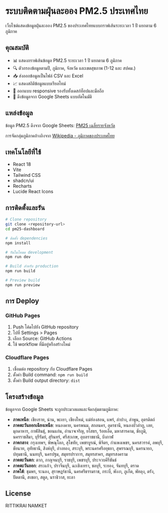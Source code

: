 # ระบบติดตามฝุ่นละออง PM2.5 ประเทศไทย

เว็บไซต์แสดงข้อมูลฝุ่นละออง PM2.5 ของประเทศไทยแบบกราฟเส้นระยะเวลา 1 ปี แยกตาม 6 ภูมิภาค

## คุณสมบัติ

- 📊 แสดงกราฟเส้นข้อมูล PM2.5 ระยะเวลา 1 ปี แยกตาม 6 ภูมิภาค
- 🔍 ตัวกรองข้อมูลตามปี, ภูมิภาค, จังหวัด และเขตสุขภาพ (1-12 และ สปคม.)
- 📥 ส่งออกข้อมูลเป็นไฟล์ CSV และ Excel
- 📈 แสดงสถิติข้อมูลแบบเรียลไทม์
- 📱 ออกแบบ responsive รองรับทั้งเดสก์ท็อปและมือถือ
- 🔄 ดึงข้อมูลจาก Google Sheets แบบอัตโนมัติ

## แหล่งข้อมูล

ข้อมูล PM2.5 ดึงจาก Google Sheets: [PM25 เฉลี่ยรายจังหวัด](https://docs.google.com/spreadsheets/d/17iHNyQ3QddauQBhv1AolsMwTcawdH1hHWnO2EruLHHM/edit?usp=sharing)

การจัดกลุ่มภูมิภาคอ้างอิงจาก [Wikipedia - ภูมิภาคของประเทศไทย](https://th.wikipedia.org/wiki/%E0%B8%A0%E0%B8%B9%E0%B8%A1%E0%B8%B4%E0%B8%A0%E0%B8%B2%E0%B8%84%E0%B8%82%E0%B8%AD%E0%B8%87%E0%B8%9B%E0%B8%A3%E0%B8%B0%E0%B9%80%E0%B8%97%E0%B8%A8%E0%B9%84%E0%B8%97%E0%B8%A2)

## เทคโนโลยีที่ใช้

- React 18
- Vite
- Tailwind CSS
- shadcn/ui
- Recharts
- Lucide React Icons

## การติดตั้งและรัน

```bash
# Clone repository
git clone <repository-url>
cd pm25-dashboard

# ติดตั้ง dependencies
npm install

# รันในโหมด development
npm run dev

# Build สำหรับ production
npm run build

# Preview build
npm run preview
```

## การ Deploy

### GitHub Pages

1. Push โค้ดไปยัง GitHub repository
2. ไปที่ Settings > Pages
3. เลือก Source: GitHub Actions
4. ใช้ workflow ที่มีอยู่หรือสร้างใหม่

### Cloudflare Pages

1. เชื่อมต่อ repository กับ Cloudflare Pages
2. ตั้งค่า Build command: `npm run build`
3. ตั้งค่า Build output directory: `dist`

## โครงสร้างข้อมูล

ข้อมูลจาก Google Sheets จะถูกประมวลผลและจัดกลุ่มตามภูมิภาค:

- **ภาคเหนือ**: เชียงราย, น่าน, พะเยา, เชียงใหม่, แม่ฮ่องสอน, แพร่, ลำปาง, ลำพูน, อุตรดิตถ์
- **ภาคตะวันออกเฉียงเหนือ**: หนองคาย, นครพนม, สกลนคร, อุดรธานี, หนองบัวลำภู, เลย, มุกดาหาร, กาฬสินธุ์, ขอนแก่น, อำนาจเจริญ, ยโสธร, ร้อยเอ็ด, มหาสารคาม, ชัยภูมิ, นครราชสีมา, บุรีรัมย์, สุรินทร์, ศรีสะเกษ, อุบลราชธานี, บึงกาฬ
- **ภาคกลาง**: กรุงเทพฯ, พิษณุโลก, สุโขทัย, เพชรบูรณ์, พิจิตร, กำแพงเพชร, นครสวรรค์, ลพบุรี, ชัยนาท, อุทัยธานี, สิงห์บุรี, อ่างทอง, สระบุรี, พระนครศรีอยุธยา, สุพรรณบุรี, นครนายก, ปทุมธานี, นนทบุรี, นครปฐม, สมุทรปราการ, สมุทรสาคร, สมุทรสงคราม
- **ภาคตะวันตก**: ตาก, กาญจนบุรี, ราชบุรี, เพชรบุรี, ประจวบคีรีขันธ์
- **ภาคตะวันออก**: สระแก้ว, ปราจีนบุรี, ฉะเชิงเทรา, ชลบุรี, ระยอง, จันทบุรี, ตราด
- **ภาคใต้**: ชุมพร, ระนอง, สุราษฎร์ธานี, นครศรีธรรมราช, กระบี่, พังงา, ภูเก็ต, พัทลุง, ตรัง, ปัตตานี, สงขลา, สตูล, นราธิวาส, ยะลา

## License

RITTIKRAI NAMKET  

